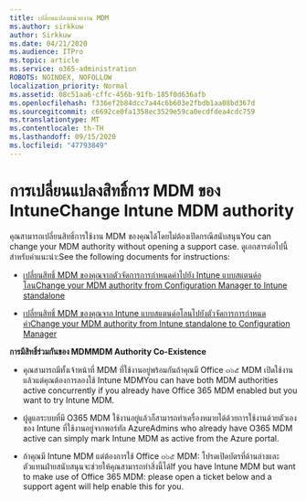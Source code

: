 ```yaml
---
title: เปลี่ยนแปลงหน่วยงาน MDM
ms.author: sirkkuw
author: Sirkkuw
ms.date: 04/21/2020
ms.audience: ITPro
ms.topic: article
ms.service: o365-administration
ROBOTS: NOINDEX, NOFOLLOW
localization_priority: Normal
ms.assetid: 08c51aa6-cffc-456b-91fb-185f0d636afb
ms.openlocfilehash: f336ef2b84dcc7a44c6b603e2fbdb1aa08bd367d
ms.sourcegitcommit: c6692ce0fa1358ec3529e59ca0ecdfdea4cdc759
ms.translationtype: MT
ms.contentlocale: th-TH
ms.lasthandoff: 09/15/2020
ms.locfileid: "47793849"
---
```

# <a name="change-intune-mdm-authority"></a><span data-ttu-id="606f7-102">การเปลี่ยนแปลงสิทธิ์การ MDM ของ Intune</span><span class="sxs-lookup"><span data-stu-id="606f7-102">Change Intune MDM authority</span></span>

<span data-ttu-id="606f7-103">คุณสามารถเปลี่ยนสิทธิ์การใช้งาน MDM ของคุณได้โดยไม่ต้องเปิดกรณีสนับสนุน</span><span class="sxs-lookup"><span data-stu-id="606f7-103">You can change your MDM authority without opening a support case.</span></span> <span data-ttu-id="606f7-104">ดูเอกสารต่อไปนี้สำหรับคำแนะนำ:</span><span class="sxs-lookup"><span data-stu-id="606f7-104">See the following documents for instructions:</span></span>
  
- [<span data-ttu-id="606f7-105">เปลี่ยนสิทธิ์ MDM ของคุณจากตัวจัดการการกำหนดค่าไปยัง Intune แบบสแตนด์อโลน</span><span class="sxs-lookup"><span data-stu-id="606f7-105">Change your MDM authority from Configuration Manager to Intune standalone</span></span>](https://docs.microsoft.com/configmgr/mdm/deploy-use/migrate-change-mdm-authority)
    
- [<span data-ttu-id="606f7-106">เปลี่ยนสิทธิ์ MDM ของคุณจาก Intune แบบสแตนด์อโลนไปยังตัวจัดการการกำหนดค่า</span><span class="sxs-lookup"><span data-stu-id="606f7-106">Change your MDM authority from Intune standalone to Configuration Manager</span></span>](https://docs.microsoft.com/configmgr/mdm/deploy-use/change-mdm-authority)
    
 <span data-ttu-id="606f7-107">**การมีสิทธิ์ร่วมกันของ MDM**</span><span class="sxs-lookup"><span data-stu-id="606f7-107">**MDM Authority Co-Existence**</span></span>
  
- <span data-ttu-id="606f7-108">คุณสามารถมีทั้งเจ้าหน้าที่ MDM ที่ใช้งานอยู่พร้อมกันถ้าคุณมี Office ๓๖๕ MDM เปิดใช้งานแล้วแต่คุณต้องการลองใช้ Intune MDM</span><span class="sxs-lookup"><span data-stu-id="606f7-108">You can have both MDM authorities active concurrently if you already have Office 365 MDM enabled but you want to try Intune MDM.</span></span>
    
- <span data-ttu-id="606f7-109">ผู้ดูแลระบบที่มี O365 MDM ใช้งานอยู่แล้วก็สามารถทำเครื่องหมายได้ด้วยการใช้งานด้วยตัวเองของ Intune ที่ใช้งานอยู่จากพอร์ทัล Azure</span><span class="sxs-lookup"><span data-stu-id="606f7-109">Admins who already have O365 MDM active can simply mark Intune MDM as active from the Azure portal.</span></span>
    
- <span data-ttu-id="606f7-110">ถ้าคุณมี Intune MDM แต่ต้องการใช้ Office ๓๖๕ MDM: โปรดเปิดบัตรที่ด้านล่างและตัวแทนฝ่ายสนับสนุนจะช่วยให้คุณสามารถทำสิ่งนี้ได้</span><span class="sxs-lookup"><span data-stu-id="606f7-110">If you have Intune MDM but want to make use of Office 365 MDM: please open a ticket below and a support agent will help enable this for you.</span></span>
    

